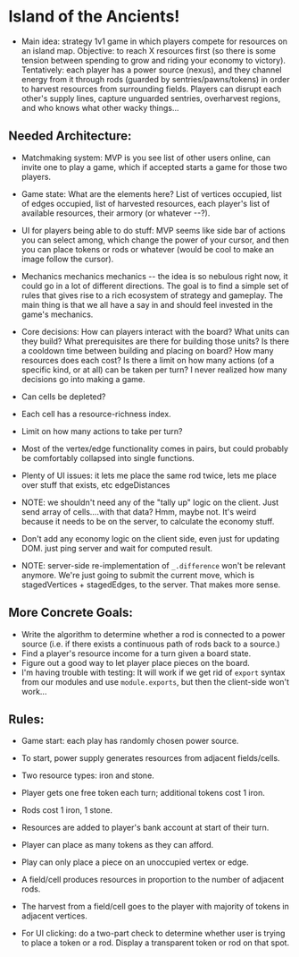 
# Island of the Ancients!
- Main idea: strategy 1v1 game in which players compete for resources on an island map. Objective: to reach X resources first (so there is some tension between spending to grow and riding your economy to victory). Tentatively: each player has a power source (nexus), and they channel energy from it through rods (guarded by sentries/pawns/tokens) in order to harvest resources from surrounding fields. Players can disrupt each other's supply lines, capture unguarded sentries, overharvest regions, and who knows what other wacky things...

## Needed Architecture:
- Matchmaking system: MVP is you see list of other users online, can invite one to play a game, which if accepted starts a game for those two players.
- Game state: What are the elements here? List of vertices occupied, list of edges occupied, list of harvested resources, each player's list of available resources, their armory (or whatever --?).
- UI for players being able to do stuff: MVP seems like side bar of actions you can select among, which change the power of your cursor, and then you can place tokens or rods or whatever (would be cool to make an image follow the cursor).
- Mechanics mechanics mechanics -- the idea is so nebulous right now, it could go in a lot of different directions. The goal is to find a simple set of rules that gives rise to a rich ecosystem of strategy and gameplay. The main thing is that we all have a say in and should feel invested in the game's mechanics.
- Core decisions: How can players interact with the board? What units can they build? What prerequisites are there for building those units? Is there a cooldown time between building and placing on board? How many resources does each cost? Is there a limit on how many actions (of a specific kind, or at all) can be taken per turn? I never realized how many decisions go into making a game.

- Can cells be depleted?
- Each cell has a resource-richness index.
- Limit on how many actions to take per turn?

- Most of the vertex/edge functionality comes in pairs, but could probably be comfortably collapsed into single functions.

- Plenty of UI issues: it lets me place the same rod twice, lets me place over stuff that exists, etc edgeDistances

- NOTE: we shouldn't need any of the "tally up" logic on the client. Just send array of cells....with that data? Hmm, maybe not. It's weird because it  needs to be on the server, to calculate the economy stuff.

- Don't add any economy logic on the client side, even just for updating DOM. just ping server and wait for computed result.

- NOTE: server-side re-implementation of `_.difference` won't be relevant anymore. We're just going to submit the current move, which is stagedVertices + stagedEdges, to the server. That makes more sense.

## More Concrete Goals:
- Write the algorithm to determine whether a rod is connected to a power source (i.e. if there exists a continuous path of rods back to a source.)
- Find a player's resource income for a turn given a board state.
- Figure out a good way to let player place pieces on the board.
- I'm having trouble with testing: It will work if we get rid of `export` syntax from our modules and use `module.exports`, but then the client-side won't work...

## Rules:
- Game start: each play has randomly chosen power source.
- To start, power supply generates resources from adjacent fields/cells.
- Two resource types: iron and stone.
- Player gets one free token each turn; additional tokens cost 1 iron.
- Rods cost 1 iron, 1 stone.
- Resources are added to player's bank account at start of their turn.
- Player can place as many tokens as they can afford.
- Play can only place a piece on an unoccupied vertex or edge.
- A field/cell produces resources in proportion to the number of adjacent rods.
- The harvest from a field/cell goes to the player with majority of tokens in adjacent vertices.

- For UI clicking: do a two-part check to determine whether user is trying to place a token or a rod. Display a transparent token or rod on that spot.

